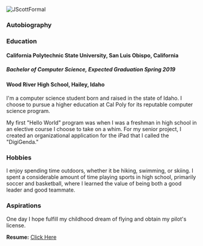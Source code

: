 ![JScottFormal](https://jonscott20.github.io/Files/Documents/smallFormal.jpeg)

### Autobiography



### Education

#### California Polytechnic State University, San Luis Obispo, California
##### Bachelor of Computer Science, Expected Graduation Spring 2019

#### Wood River High School, Hailey, Idaho

I'm a computer science student born and raised in the state of Idaho. I choose to pursue a higher education at Cal Poly for its reputable computer science program.

My first "Hello World" program was when I was a freshman in high school in an elective course I choose to take on a whim. For my senior project, I created an organizational application for the iPad that I called the "DigiGenda."

### Hobbies

I enjoy spending time outdoors, whether it be hiking, swimming, or skiing. I spent a considerable amount of time playing sports in high school, primarily soccer and basketball, where I learned the value of being both a good leader and good teammate.

### Aspirations

One day I hope fulfill my childhood dream of flying and obtain my pilot's license.

**Resume:**
[Click Here](https://jonscott20.github.io/Files/Documents/Resume03-16-17.pdf)
